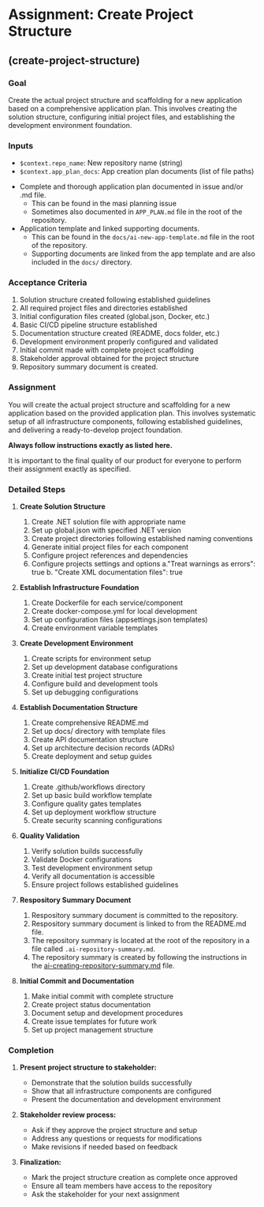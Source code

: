 # Assignment: Create Project Structure

## (create-project-structure)

### Goal

Create the actual project structure and scaffolding for a new application based on a comprehensive application plan. This involves creating the solution structure, configuring initial project files, and establishing the development environment foundation.

### Inputs

- `$context.repo_name`: New repository name (string)
- `$context.app_plan_docs`: App creation plan documents (list of file paths)

* Complete and thorough application plan documented in issue and/or .md file.
  * This can be found in the masi planning issue
  * Sometimes also documented in `APP_PLAN.md` file in the root of the repository.
* Application template and linked supporting documents.
  * This can be found in the `docs/ai-new-app-template.md` file in the root of the repository.
  * Supporting documents are linked from the app template and are also included in the `docs/` directory.  

### Acceptance Criteria

1. Solution structure created following established guidelines
3. All required project files and directories established
4. Initial configuration files created (global.json, Docker, etc.)
5. Basic CI/CD pipeline structure established
6. Documentation structure created (README, docs folder, etc.)
7. Development environment properly configured and validated
8. Initial commit made with complete project scaffolding
9. Stakeholder approval obtained for the project structure
10. Repository summary document is created.

### Assignment

You will create the actual project structure and scaffolding for a new application based on the provided application plan. This involves systematic setup of all infrastructure components, following established guidelines, and delivering a ready-to-develop project foundation.

**Always follow instructions exactly as listed here.**

It is important to the final quality of our product for everyone to perform their assignment exactly as specified.

### Detailed Steps

1. **Create Solution Structure**
   1. Create .NET solution file with appropriate name
   2. Set up global.json with specified .NET version
   3. Create project directories following established naming conventions
   4. Generate initial project files for each component
   5. Configure project references and dependencies
   6. Configure projects settings and options 
      a."Treat warnings as errors": true
      b. "Create XML documentation files": true

2. **Establish Infrastructure Foundation**
   1. Create Dockerfile for each service/component
   2. Create docker-compose.yml for local development
   3. Set up configuration files (appsettings.json templates)
   4. Create environment variable templates
   <!-- 5. Set up logging and monitoring configuration -->

3. **Create Development Environment**
   1. Create scripts for environment setup
   2. Set up development database configurations
   3. Create initial test project structure
   4. Configure build and development tools
   5. Set up debugging configurations

4. **Establish Documentation Structure**
   1. Create comprehensive README.md
   2. Set up docs/ directory with template files
   3. Create API documentation structure
   4. Set up architecture decision records (ADRs)
   5. Create deployment and setup guides

5. **Initialize CI/CD Foundation**
   1. Create .github/workflows directory
   2. Set up basic build workflow template
   3. Configure quality gates templates
   4. Set up deployment workflow structure
   5. Create security scanning configurations

6. **Quality Validation**
   1. Verify solution builds successfully
   2. Validate Docker configurations
   3. Test development environment setup
   4. Verify all documentation is accessible
   5. Ensure project follows established guidelines

7. **Respository Summary Document**
   1. Respository summary document is committed to the repository.
   2. Respository summary document is linked to from the README.md file.
   3. The repository summary is located at the root of the repository in a file called `.ai-repository-summary.md`.
   4. The repository summary is created by following the instructions in the [ai-creating-repository-summary.md](https://github.com/nam20485/agent-instructions/blob/main/ai_instruction_modules/ai-creating-repository-summary.md) file.

8. **Initial Commit and Documentation**
   1. Make initial commit with complete structure
   2. Create project status documentation
   3. Document setup and development procedures
   4. Create issue templates for future work
   5. Set up project management structure

### Completion

1. **Present project structure to stakeholder:**
   - Demonstrate that the solution builds successfully
   - Show that all infrastructure components are configured
   - Present the documentation and development environment

2. **Stakeholder review process:**
   - Ask if they approve the project structure and setup
   - Address any questions or requests for modifications
   - Make revisions if needed based on feedback

3. **Finalization:**
   - Mark the project structure creation as complete once approved
   - Ensure all team members have access to the repository
   <!-- - After approval, assign a copilot the breakdown-issue.md assignment to each -->
   - Ask the stakeholder for your next assignment 
